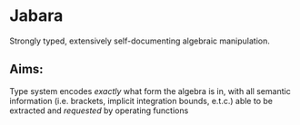 # Jabara
Strongly typed, extensively self-documenting algebraic manipulation.

## Aims:
Type system encodes *exactly* what form the algebra is in, with all semantic information (i.e. brackets, implicit integration bounds, e.t.c.) able to be extracted and *requested* by operating functions


